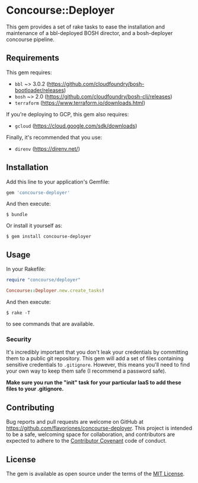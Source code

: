 # Concourse::Deployer

This gem provides a set of rake tasks to ease the installation and maintenance of a bbl-deployed BOSH director, and a bosh-deployer concourse pipeline.


## Requirements

This gem requires:

* `bbl` ~> 3.0.2 (https://github.com/cloudfoundry/bosh-bootloader/releases)
* `bosh` ~> 2.0 (https://github.com/cloudfoundry/bosh-cli/releases)
* `terraform` (https://www.terraform.io/downloads.html)

If you're deploying to GCP, this gem also requires:

* `gcloud` (https://cloud.google.com/sdk/downloads)

Finally, it's recommended that you use:

* `direnv` (https://direnv.net/)


## Installation

Add this line to your application's Gemfile:

```ruby
gem 'concourse-deployer'
```

And then execute:

    $ bundle

Or install it yourself as:

    $ gem install concourse-deployer


## Usage

In your Rakefile:

``` ruby
require "concourse/deployer"

Concourse::Deployer.new.create_tasks!
```

And then execute:

    $ rake -T

to see commands that are available.


### Security

It's incredibly important that you don't leak your credentials by committing them to a public git repository. This gem will add a set of files containing sensitive credentials to `.gitignore`. However, this means you'll need to find your own way to keep them safe (I recommend a password safe).

__Make sure you run the "init" task for your particular IaaS to add these files to your .gitignore.__


## Contributing

Bug reports and pull requests are welcome on GitHub at https://github.com/flavorjones/concourse-deployer. This project is intended to be a safe, welcoming space for collaboration, and contributors are expected to adhere to the [Contributor Covenant](http://contributor-covenant.org) code of conduct.


## License

The gem is available as open source under the terms of the [MIT License](http://opensource.org/licenses/MIT).

